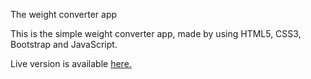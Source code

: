 The weight converter app

This is the simple weight converter app, made by using HTML5, CSS3, Bootstrap and JavaScript.

Live version is available <a href="https://vedranar.github.io/My-weight-converter-app/">here.</a></h4>
